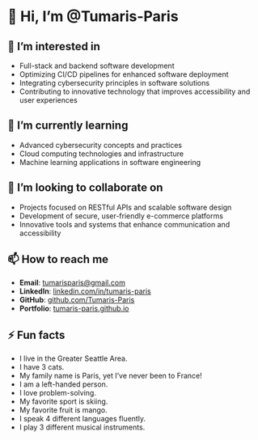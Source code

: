 # 👋 Hi, I’m @Tumaris-Paris

## 👀 I’m interested in
- Full-stack and backend software development
- Optimizing CI/CD pipelines for enhanced software deployment
- Integrating cybersecurity principles in software solutions
- Contributing to innovative technology that improves accessibility and user experiences

## 🌱 I’m currently learning
- Advanced cybersecurity concepts and practices
- Cloud computing technologies and infrastructure
- Machine learning applications in software engineering

## 💞️ I’m looking to collaborate on
- Projects focused on RESTful APIs and scalable software design
- Development of secure, user-friendly e-commerce platforms
- Innovative tools and systems that enhance communication and accessibility

## 📫 How to reach me
- **Email**: [tumarisparis@gmail.com](mailto:tumarisparis@gmail.com)
- **LinkedIn**: [linkedin.com/in/tumaris-paris](https://linkedin.com/in/tumaris-paris)
- **GitHub**: [github.com/Tumaris-Paris](https://github.com/Tumaris-Paris)
- **Portfolio**: [tumaris-paris.github.io](https://tumaris-paris.github.io)

## ⚡ Fun facts
- I live in the Greater Seattle Area.
- I have 3 cats.
- My family name is Paris, yet I’ve never been to France!
- I am a left-handed person.
- I love problem-solving.
- My favorite sport is skiing.
- My favorite fruit is mango.
- I speak 4 different languages fluently.
- I play 3 different musical instruments.
